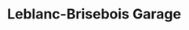 ---
title: "Leblanc-Brisebois Garage"
url: /gatineau/leblanc-brisebois-garage/
shop: Autowerkstatt
---